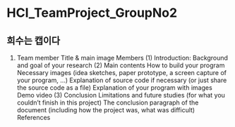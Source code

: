 # HCI_TeamProject_GroupNo2
 
## 희수는 캡이다


1. Team member
Title & main image
Members
(1) Introduction: Background and goal of your research
(2) Main contents
How to build your program
Necessary images (idea sketches, paper prototype, a screen capture of your program, …)
Explanation of source code if necessary (or just share the source code as a file)
Explanation of your program with images
Demo video
(3) Conclusion
Limitations and future studies (for what you couldn’t finish in this project)
The conclusion paragraph of the document (including how the project was, what was difficult)
References